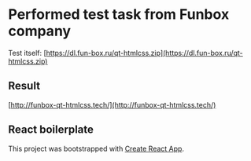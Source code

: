 # Performed test task from Funbox company
Test itself: [https://dl.fun-box.ru/qt-htmlcss.zip](https://dl.fun-box.ru/qt-htmlcss.zip)

## Result
[http://funbox-qt-htmlcss.tech/](http://funbox-qt-htmlcss.tech/)

## React boilerplate
This project was bootstrapped with [Create React App](https://github.com/facebookincubator/create-react-app).
